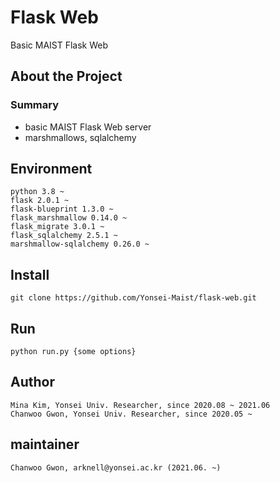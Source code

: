 # Flask Web

Basic MAIST Flask Web

## About the Project

### Summary
- basic MAIST Flask Web server
- marshmallows, sqlalchemy

## Environment
```
python 3.8 ~
flask 2.0.1 ~
flask-blueprint 1.3.0 ~
flask_marshmallow 0.14.0 ~
flask_migrate 3.0.1 ~
flask_sqlalchemy 2.5.1 ~
marshmallow-sqlalchemy 0.26.0 ~
```

## Install
```
git clone https://github.com/Yonsei-Maist/flask-web.git
```

## Run
```
python run.py {some options}
```

## Author
```
Mina Kim, Yonsei Univ. Researcher, since 2020.08 ~ 2021.06
Chanwoo Gwon, Yonsei Univ. Researcher, since 2020.05 ~
```

## maintainer
```
Chanwoo Gwon, arknell@yonsei.ac.kr (2021.06. ~)
```
